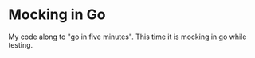 Mocking in Go
=============

My code along to "go in five minutes". This time it is mocking in go while testing.
